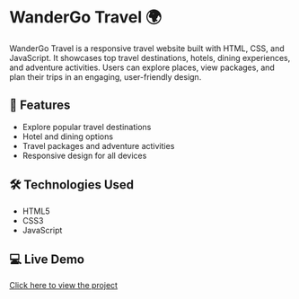 # WanderGo Travel 🌍

WanderGo Travel is a responsive travel website built with HTML, CSS, and JavaScript. It showcases top travel destinations, hotels, dining experiences, and adventure activities. Users can explore places, view packages, and plan their trips in an engaging, user-friendly design.

## 🌟 Features
- Explore popular travel destinations
- Hotel and dining options
- Travel packages and adventure activities
- Responsive design for all devices

## 🛠️ Technologies Used
- HTML5
- CSS3
- JavaScript

## 💻 Live Demo
[Click here to view the project](https://taslima-star.github.io/WanderGo-Travel/)

